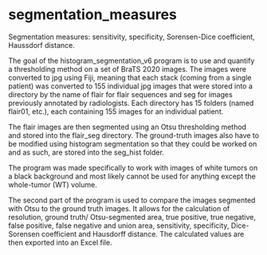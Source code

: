 # segmentation_measures
Segmentation measures: sensitivity, specificity, Sorensen-Dice coefficient, Haussdorf distance.

The goal of the histogram_segmentation_v6 program is to use and quantify a thresholding 
method on a set of BraTS 2020 images. The images were converted to jpg using Fiji,
meaning that each stack (coming from a single patient) was converted to 155 individual
jpg images that were stored into a directory by the name of flair for flair sequences
and seg for images previously annotated by radiologists. Each directory has 15 folders
(named flair01, etc.), each containing 155 images for an individual patient.

The flair images are then segmented using an Otsu thresholding method and stored
into the flair_seg directory. The ground-truth images also have to be modified using
histogram segmentation so that they could be worked on and as such, are stored into
the seg_hist folder. 

The program was made specifically to work with images of white tumors on a black
background and most likely cannot be used for anything except the whole-tumor (WT)
volume.

The second part of the program is used to compare the images segmented with Otsu to
the ground truth images. It allows for the calculation of resolution, ground truth/
Otsu-segmented area, true positive, true negative, false positive, false negative
and union area, sensitivity, specificity, Dice-Sorensen coefficient and Hausdorff
distance. The calculated values are then exported into an Excel file.
